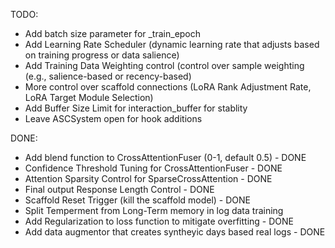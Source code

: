 TODO:
- Add batch size parameter for _train_epoch
- Add Learning Rate Scheduler (dynamic learning rate that adjusts based on training progress or data salience)
- Add Training Data Weighting control (control over sample weighting (e.g., salience-based or recency-based)
- More control over scaffold connections (LoRA Rank Adjustment Rate, LoRA Target Module Selection)
- Add Buffer Size Limit for interaction_buffer for stablity
- Leave ASCSystem open for hook additions


DONE:
- Add blend function to CrossAttentionFuser (0-1, default 0.5) - DONE
- Confidence Threshold Tuning for CrossAttentionFuser - DONE
- Attention Sparsity Control for SparseCrossAttention - DONE
- Final output Response Length Control - DONE
- Scaffold Reset Trigger (kill the scaffold model) - DONE
- Split Temperment from Long-Term memory in log data training
- Add Regularization to loss function to mitigate overfitting - DONE
- Add data augmentor that creates syntheyic days based real logs - DONE
